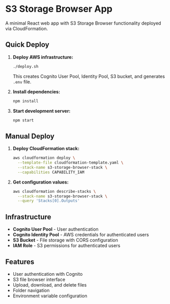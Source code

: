 # S3 Storage Browser App

A minimal React web app with S3 Storage Browser functionality deployed via CloudFormation.

## Quick Deploy

1. **Deploy AWS infrastructure:**
   ```bash
   ./deploy.sh
   ```
   This creates Cognito User Pool, Identity Pool, S3 bucket, and generates `.env` file.

2. **Install dependencies:**
   ```bash
   npm install
   ```

3. **Start development server:**
   ```bash
   npm start
   ```

## Manual Deploy

1. **Deploy CloudFormation stack:**
   ```bash
   aws cloudformation deploy \
     --template-file cloudformation-template.yaml \
     --stack-name s3-storage-browser-stack \
     --capabilities CAPABILITY_IAM
   ```

2. **Get configuration values:**
   ```bash
   aws cloudformation describe-stacks \
     --stack-name s3-storage-browser-stack \
     --query 'Stacks[0].Outputs'
   ```

## Infrastructure

- **Cognito User Pool** - User authentication
- **Cognito Identity Pool** - AWS credentials for authenticated users  
- **S3 Bucket** - File storage with CORS configuration
- **IAM Role** - S3 permissions for authenticated users

## Features

- User authentication with Cognito
- S3 file browser interface
- Upload, download, and delete files
- Folder navigation
- Environment variable configuration